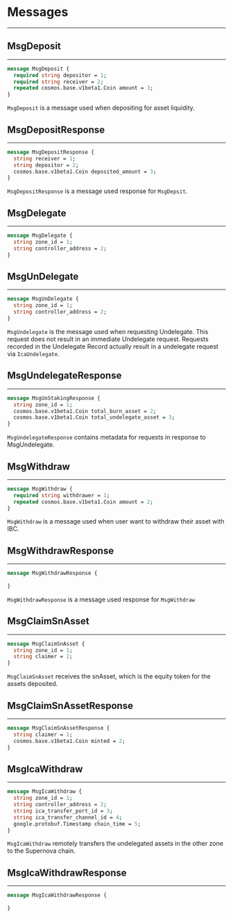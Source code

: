 # Messages

---
## MsgDeposit

---
```protobuf
message MsgDeposit {
  required string depositor = 1;
  required string receiver = 2;
  repeated cosmos.base.v1beta1.Coin amount = 3;
}
```
`MsgDeposit` is a message used when depositing for asset liquidity.

## MsgDepositResponse

---
```protobuf
message MsgDepositResponse {
  string receiver = 1;
  string depositor = 2;
  cosmos.base.v1beta1.Coin deposited_amount = 3;
}
```
`MsgDepositResponse` is a message used response for `MsgDepsit`.

## MsgDelegate

---
```protobuf
message MsgDelegate {
  string zone_id = 1;
  string controller_address = 2;
}
```


## MsgUnDelegate

---
```protobuf
message MsgUnDelegate {
  string zone_id = 1;
  string controller_address = 2;
}
```
`MsgUndelegate` is the message used when requesting Undelegate. 
This request does not result in an immediate Undelegate request. 
Requests recorded in the Undelegate Record actually result in a undelegate request via `IcaUndelegate`.


## MsgUndelegateResponse

---
```protobuf
message MsgUnStakingResponse {
  string zone_id = 1;
  cosmos.base.v1beta1.Coin total_burn_asset = 2;
  cosmos.base.v1beta1.Coin total_undelegate_asset = 3;
}
```
`MsgUndelegateResponse` contains metadata for requests in response to MsgUndelegate.

## MsgWithdraw

---
```protobuf
message MsgWithdraw {
  required string withdrawer = 1;
  repeated cosmos.base.v1beta1.Coin amount = 2;
}
```
`MsgWithdraw` is a message used when user want to withdraw their asset with IBC.

## MsgWithdrawResponse

---
```protobuf
message MsgWithdrawResponse {
  
}
```
`MsgWithdrawResponse` is a message used response for `MsgWithdraw`

## MsgClaimSnAsset

---
```protobuf
message MsgClaimSnAsset {
  string zone_id = 1;
  string claimer = 2;
}
```
`MsgClaimSnAsset` receives the snAsset, which is the equity token for the assets deposited.

## MsgClaimSnAssetResponse

---
```protobuf
message MsgClaimSnAssetResponse {
  string claimer = 1;
  cosmos.base.v1beta1.Coin minted = 2;
}
```

## MsgIcaWithdraw

---
```protobuf
message MsgIcaWithdraw {
  string zone_id = 1;
  string controller_address = 2;
  string ica_transfer_port_id = 3;
  string ica_transfer_channel_id = 4;
  google.protobuf.Timestamp chain_time = 5;
}
```
`MsgIcaWithdraw` remotely transfers the undelegated assets in the other zone to the Supernova chain.

## MsgIcaWithdrawResponse

---
```protobuf
message MsgIcaWithdrawResponse {
  
}
```